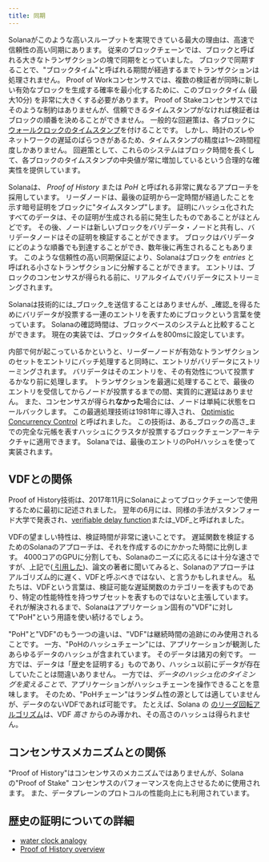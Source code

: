 ```yaml
---
title: 同期
---
```


Solanaがこのような高いスループットを実現できている最大の理由は、高速で信頼性の高い同期にあります。 従来のブロックチェーンでは、ブロックと呼ばれる大きなトランザクションの塊で同期をとっていました。 ブロックで同期することで、"ブロックタイム"と呼ばれる期間が経過するまでトランザクションは処理されません。 Proof of Workコンセンサスでは、複数の検証者が同時に新しい有効なブロックを生成する確率を最小化するために、このブロックタイム \(最大10分\) を非常に大きくする必要があります。 Proof of Stakeコンセンサスではそのような制約はありませんが、信頼できるタイムスタンプがなければ検証者はブロックの順番を決めることができません。 一般的な回避策は、各ブロックに[ウォールクロックのタイムスタンプ](https://en.bitcoin.it/wiki/Block_timestamp)を付けることです。 しかし、時計のズレやネットワークの遅延のばらつきがあるため、タイムスタンプの精度は1～2時間程度しかありません。 回避策として、これらのシステムはブロック時間を長くして、各ブロックのタイムスタンプの中央値が常に増加しているという合理的な確実性を提供しています。

Solanaは、 _Proof of History_ または _PoH_ と呼ばれる非常に異なるアプローチを採用しています。 リーダノードは、最後の証明から一定時間が経過したことを示す暗号証明をブロックに"タイムスタンプ"します。 証明にハッシュ化されたすべてのデータは、その証明が生成される前に発生したものであることがほとんどです。 その後、ノードは新しいブロックをバリデータ・ノードと共有し、バリデータノードはその証明を検証することができます。 ブロックはバリデータにどのような順番でも到達することができ、数年後に再生されることもあります。 このような信頼性の高い同期保証により、Solanaはブロックを _entries_ と呼ばれる小さなトランザクションに分解することができます。 エントリは、ブロックのコンセンサスが得られる前に、リアルタイムでバリデータにストリーミングされます。

Solanaは技術的には_ブロック_を送信することはありませんが、_確認_を得るためにバリデータが投票する一連のエントリを表すためにブロックという言葉を使っています。 Solanaの確認時間は、ブロックベースのシステムと比較することができます。 現在の実装では、ブロックタイムを800msに設定しています。

内部で何が起こっているかというと、リーダーノードが有効なトランザクションのセットをエントリにバッチ処理すると同時に、エントリがバリデータにストリーミングされます。 バリデータはそのエントリを、その有効性について投票するかなり前に処理します。 トランザクションを最適に処理することで、最後のエントリを受信してからノードが投票するまでの間、実質的に遅延はありません。 また、コンセンサスが得られ**なかった**場合には、ノードは単純に状態をロールバックします。 この最適処理技術は1981年に導入され、 [Optimistic Concurrency Control](http://citeseerx.ist.psu.edu/viewdoc/summary?doi=10.1.1.65.4735) と呼ばれました。 この技術は、ある_ブロックの高さ_までの完全な元帳を表すハッシュにクラスタが投票するブロックチェーンアーキテクチャに適用できます。 Solanaでは、最後のエントリのPoHハッシュを使って実装されます。

## VDFとの関係

Proof of History技術は、2017年11月にSolanaによってブロックチェーンで使用するために最初に記述されました。 翌年の6月には、同様の手法がスタンフォード大学で発表され、[verifiable delay function](https://eprint.iacr.org/2018/601.pdf)または_VDF_と呼ばれました。

VDFの望ましい特性は、検証時間が非常に速いことです。 遅延関数を検証するためのSolanaのアプローチは、それを作成するのにかかった時間に比例します。 4000コアのGPUに分割しても、Solanaのニーズに応えるには十分な速さですが、上記で\([ 引用した](https://github.com/solana-labs/solana/issues/388))、論文の著者に聞いてみると、Solanaのアプローチはアルゴリズム的に遅く、VDFと呼ぶべきではない、と言うかもしれません。 私たちは、VDFという言葉は、検証可能な遅延関数のカテゴリーを表すものであり、特定の性能特性を持つサブセットを表すものではないと主張しています。 それが解決されるまで、Solanaはアプリケーション固有の"VDF"に対して"PoH"という用語を使い続けるでしょう。

"PoH"と"VDF"のもう一つの違いは、"VDF"は継続時間の追跡にのみ使用されることです。 一方、"PoHのハッシュチェーン"には、アプリケーションが観測したあらゆるデータのハッシュが含まれています。 そのデータは諸刃の剣です。 一方では、データは「歴史を証明する」ものであり、ハッシュ以前にデータが存在していたことは間違いありません。 一方では、_データのハッシュ化のタイミングを変えることで_、アプリケーションがハッシュチェーンを操作できることを意味します。 そのため、"PoHチェーン"はランダム性の源としては適していませんが、データのないVDFであれば可能です。 たとえば、Solana の [のリーダ回転アルゴリズム](synchronization.md#leader-rotation)は、VDF _高さ_ からのみ導かれ、その高さのハッシュは得られません。

## コンセンサスメカニズムとの関係

"Proof of History"はコンセンサスのメカニズムではありませんが、Solanaの"Proof of Stake" コンセンサスのパフォーマンスを向上させるために使用されます。 また、データプレーンのプロトコルの性能向上にも利用されています。

## 歴史の証明についての詳細

- [water clock analogy](https://medium.com/solana-labs/proof-of-history-explained-by-a-water-clock-e682183417b8)
- [Proof of History overview](https://medium.com/solana-labs/proof-of-history-a-clock-for-blockchain-cf47a61a9274)
